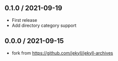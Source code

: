 
## 0.1.0 / 2021-09-19

  * First release
  * Add directory category support

## 0.0.0 / 2021-09-15
  * fork from https://github.com/jekyll/jekyll-archives
